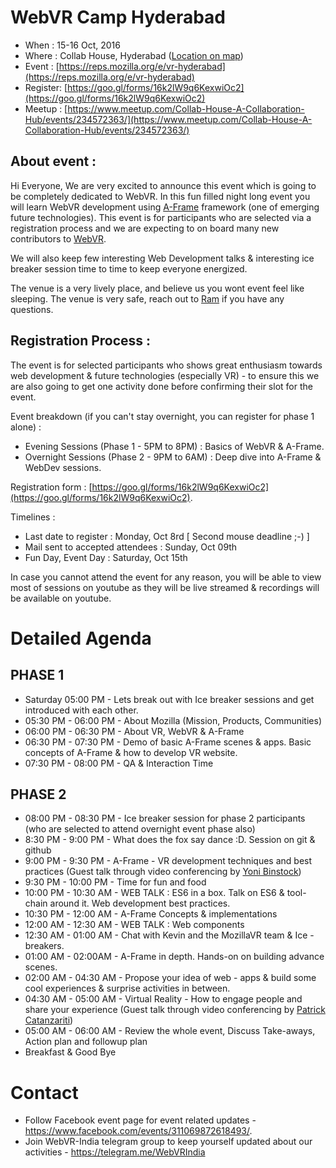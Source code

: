 # WebVR Camp Hyderabad

* When    : 15-16 Oct, 2016
* Where   : Collab House, Hyderabad ([Location on map](https://goo.gl/maps/zCea2LRXC322))
* Event   : [https://reps.mozilla.org/e/vr-hyderabad](https://reps.mozilla.org/e/vr-hyderabad)
* Register: [https://goo.gl/forms/16k2lW9q6KexwiOc2](https://goo.gl/forms/16k2lW9q6KexwiOc2)
* Meetup  : [https://www.meetup.com/Collab-House-A-Collaboration-Hub/events/234572363/](https://www.meetup.com/Collab-House-A-Collaboration-Hub/events/234572363/)

## About event :

Hi Everyone, We are very excited to announce this event which is going to be completely dedicated to WebVR. In this fun filled night long event you will learn WebVR development using [A-Frame](https://aframe.io) framework (one of emerging future technologies). This event is for participants who are selected via a registration process and we are expecting to on board many new contributors to [WebVR](https://gurumukhi.wordpress.com/2016/09/21/a-frame-for-vr-development-on-web/). 

We will also keep few interesting Web Development talks & interesting ice breaker session time to time to keep everyone energized.

The venue is a very lively place, and believe us you wont event feel like sleeping. The venue is very safe, reach out to [Ram](vaishnav.rd@gmail.com) if you have any questions.

## Registration Process :

The event is for selected participants who shows great enthusiasm towards web development & future technologies (especially VR) - to ensure this we are also going to get one activity done before confirming their slot for the event. 
 
Event breakdown (if you can't stay overnight, you can register for phase 1 alone) :
* Evening Sessions (Phase 1 - 5PM to 8PM) : Basics of WebVR & A-Frame.
* Overnight Sessions (Phase 2 - 9PM to 6AM) : Deep dive into A-Frame & WebDev sessions.

Registration form : [https://goo.gl/forms/16k2lW9q6KexwiOc2](https://goo.gl/forms/16k2lW9q6KexwiOc2).

Timelines :
* Last date to register : Monday, Oct 8rd [ Second mouse deadline ;-) ]
* Mail sent to accepted attendees : Sunday, Oct 09th
* Fun Day, Event Day : Saturday, Oct 15th

In case you cannot attend the event for any reason, you will be able to view most of sessions on youtube as they will be  live streamed & recordings will be available on youtube.

# Detailed Agenda

## PHASE 1

* Saturday 05:00 PM - 
    Lets break out with Ice breaker sessions and get introduced with each other.
* 05:30 PM - 06:00 PM - 
    About Mozilla (Mission, Products, Communities)
* 06:00 PM - 06:30 PM - 
    About VR, WebVR & A-Frame
* 06:30 PM - 07:30 PM - 
    Demo of basic A-Frame scenes & apps.
    Basic concepts of A-Frame & how to develop VR website.
* 07:30 PM - 08:00 PM - QA & Interaction Time
 
## PHASE 2

* 08:00 PM - 08:30 PM - 
    Ice breaker session for phase 2 participants (who are selected to attend overnight event phase also)
* 8:30 PM - 9:00 PM - 
    What does the fox say dance :D.
    Session on git & github
* 9:00 PM - 9:30 PM - 
    A-Frame - VR development techniques and best practices (Guest talk through video conferencing by [Yoni Binstock](http://www.yonibinstock.com/)) 
* 9:30 PM - 10:00 PM - 
    Time for fun and food
* 10:00 PM - 10:30 AM - 
  WEB TALK : ES6 in a box. 
   Talk on ES6 & tool-chain around it.
   Web development best practices.
* 10:30 PM - 12:00 AM - 
    A-Frame Concepts & implementations
* 12:00 AM - 12:30 AM - 
  WEB TALK : Web components
* 12:30 AM - 01:00 AM - 
  Chat with Kevin and the MozillaVR team & Ice - breakers. 
* 01:00 AM - 02:00AM - 
  A-Frame in depth.
  Hands-on on building advance scenes.
* 02:00 AM - 04:30 AM - 
  Propose your idea of web - apps & build some cool experiences & surprise activities in between.
* 04:30 AM - 05:00 AM -
  Virtual Reality - How to engage people and share your experience (Guest talk through video conferencing by [Patrick Catanzariti](http://www.patrickcatanzariti.com/))
* 05:00 AM - 06:00 AM - 
    Review the whole event, Discuss Take-aways, Action plan and followup plan
* Breakfast & Good Bye

# Contact

* Follow Facebook event page for event related updates - https://www.facebook.com/events/311069872618493/.
* Join WebVR-India telegram group to keep yourself updated about our activities - https://telegram.me/WebVRIndia
